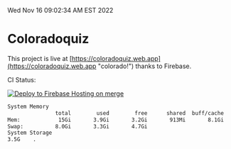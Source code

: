 Wed Nov 16 09:02:34 AM EST 2022

# Coloradoquiz


This project is live at [https://coloradoquiz.web.app](https://coloradoquiz.web.app "colorado!") thanks to Firebase.

CI Status: 

[![Deploy to Firebase Hosting on merge](https://github.com/teamkushal/coloradoquiz/actions/workflows/firebase-hosting-merge.yml/badge.svg)](https://github.com/teamkushal/coloradoquiz/actions/workflows/firebase-hosting-merge.yml)

```bash
System Memory
               total        used        free      shared  buff/cache   available
Mem:            15Gi       3.9Gi       3.2Gi       913Mi       8.1Gi        10Gi
Swap:          8.0Gi       3.3Gi       4.7Gi
System Storage
3.5G	.
```
```bash
